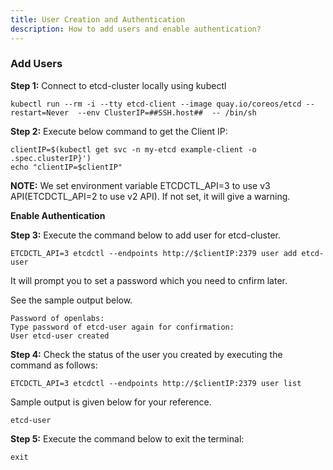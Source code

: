 ```yaml
---
title: User Creation and Authentication 
description: How to add users and enable authentication?
---
```

### Add Users

**Step 1:** Connect to etcd-cluster locally using kubectl

```execute
kubectl run --rm -i --tty etcd-client --image quay.io/coreos/etcd --restart=Never  --env ClusterIP=##SSH.host##  -- /bin/sh
```

**Step 2:** Execute below command to get the Client IP:

```execute
clientIP=$(kubectl get svc -n my-etcd example-client -o .spec.clusterIP}')
echo "clientIP=$clientIP"
```
**NOTE:** We set environment variable ETCDCTL_API=3 to use v3 API(ETCDCTL_API=2 to use v2 API). If not set, it will give a warning.

**Enable Authentication**

**Step 3:** Execute the command below to add user for etcd-cluster.

```
ETCDCTL_API=3 etcdctl --endpoints http://$clientIP:2379 user add etcd-user
```
It will prompt you to set a password which you need to cnfirm later.

See the sample output below.

```
Password of openlabs:
Type password of etcd-user again for confirmation:
User etcd-user created
```

**Step 4:** Check the status of the user you created by executing the command as follows:

```
ETCDCTL_API=3 etcdctl --endpoints http://$clientIP:2379 user list
```

Sample output is given below for your reference.

```
etcd-user
```

**Step 5:** Execute the command below to exit the terminal:

```execute
exit
```
